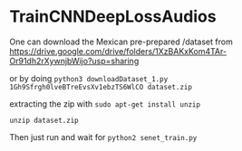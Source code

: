 # TrainCNNDeepLossAudios

One can download the Mexican pre-prepared /dataset from https://drive.google.com/drive/folders/1XzBAKxKom4TAr-Or91dh2rXywnjbWijo?usp=sharing

or by doing
`python3 downloadDataset_1.py 1Gh9Sfrgh0lveBTreEvsXv1ebzTS6WlCO dataset.zip`

extracting the zip with
`sudo apt-get install unzip`

`unzip dataset.zip`

Then just run and wait for 
`python2 senet_train.py`
